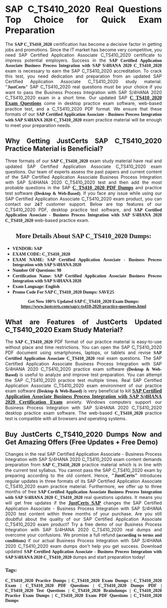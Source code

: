<h1 style="text-align: justify;"><strong>SAP C_TS410_2020 Real Questions Top Choice for Quick Exam Preparation</strong></h1>

<p style="text-align: justify;">The <span style="font-family:Georgia,serif;"><strong>SAP C_TS410_2020</strong></span> certification has become a decisive factor in getting jobs and promotions. Since the IT market has become very competitive, you need SAP Certified Application Associate C_TS410_2020 certificate to impress potential employers. Success in the <span style="font-family:Georgia,serif;"><strong>SAP Certified Application Associate Business Process Integration with SAP S/4HANA 2020 C_TS410_2020</strong></span> exam is necessary to earn the SAP C_TS410_2020 accreditation. To crack this test, you need dedication and preparation from an updated SAP Certified Application Associate C_TS410_2020 study material. <span style="font-size:14px;"><span style="font-family:Georgia,serif;"><strong>"JustCerts"</strong></span></span> SAP C_TS410_2020 real questions must be your choice if you want to pass the Business Process Integration with SAP S/4HANA 2020 C_TS410_2020 exam in a short time. Our updated SAP <a href="https://www.justcerts.com/sap/c-ts410-2020-practice-questions.html"><span style="font-size:16px;"><span style="font-family:Georgia,serif;"><strong>C_TS410_2020 Exam Questions</strong></span></span></a> come in desktop practice exam software, web-based practice test, and a C_TS410_2020 PDF format. We ensure that these formats of our <span style="font-family:Georgia,serif;"><strong>SAP Certified Application Associate - Business Process Integration with SAP S/4HANA 2020 C_TS410_2020</strong></span> exam practice material will be enough to meet your preparation needs.</p>

<h2 style="text-align: justify;"><strong>Why Getting JustCerts SAP C_TS410_2020 Practice Material is Beneficial?</strong></h2>

<p style="text-align: justify;">Three formats of our <span style="font-family:Georgia,serif;"><strong>SAP C_TS410_2020</strong></span> exam study material have real and updated SAP Certified Application Associate C_TS410_2020 exam questions. Our team of experts assess the past papers and current content of the SAP Certified Application Associate Business Process Integration with SAP S/4HANA 2020 C_TS410_2020 test and then add the most probable questions in the SAP <a href="https://www.justcerts.com/sap/c-ts410-2020-practice-questions.html"><span style="font-size:16px;"><span style="font-family:Georgia,serif;"><strong>C_TS410_2020 PDF Dumps</strong></span></span></a> and practice test software <span style="font-family:Georgia,serif;"><strong>(Desktop & Web-Based)</strong></span>. If you face any issue while using our SAP Certified Application Associate C_TS410_2020 exam product, you can contact our <span style="font-family:Georgia,serif;"><strong>24/7</strong></span> customer support. Below are top features of our C_TS410_2020 PDF, desktop practice test software, and <span style="font-family:Georgia,serif;"><strong>SAP Certified Application Associate - Business Process Integration with SAP S/4HANA 2020 C_TS410_2020</strong></span> web-based practice exam.</p>

<h2 style="text-align: center;"><strong><span style="font-family:Georgia,serif;">More Details About SAP C_TS410_2020 Dumps:</span></strong></h2>

<ul>
	<li style="text-align: justify;"><span style="font-size:14px;"><span style="font-family:Georgia,serif;"><strong>VENDOR: SAP</strong></span></span></li>
	<li style="text-align: justify;"><span style="font-size:14px;"><span style="font-family:Georgia,serif;"><strong>EXAM CODE: C_TS410_2020</strong></span></span></li>
	<li style="text-align: justify;"><span style="font-size:14px;"><span style="font-family:Georgia,serif;"><strong>EXAM NAME: SAP Certified Application Associate - Business Process Integration with SAP S/4HANA 2020</strong></span></span></li>
	<li style="text-align: justify;"><span style="font-size:14px;"><span style="font-family:Georgia,serif;"><strong>Number OF Questions: 98</strong></span></span></li>
	<li style="text-align: justify;"><span style="font-size:14px;"><span style="font-family:Georgia,serif;"><strong>Certification Name: SAP Certified Application Associate Business Process Integration with SAP S/4HANA 2020</strong></span></span></li>
	<li style="text-align: justify;"><span style="font-size:14px;"><span style="font-family:Georgia,serif;"><strong>Exam Language: English</strong></span></span></li>
	<li style="text-align: justify;"><span style="font-size:14px;"><span style="font-family:Georgia,serif;"><strong>Promo Code For SAP C_TS410_2020 Dumps: SAVE25</strong></span></span></li>
</ul>

<p style="text-align: center;"><strong><span style="font-family:Georgia,serif;"><span style="font-size:14px;">Get Now 100% Updated SAP C_TS410_2020 Exam Dumps:</span> <a href="https://www.justcerts.com/sap/c-ts410-2020-practice-questions.html">https://www.justcerts.com/sap/c-ts410-2020-practice-questions.html</a></span></strong></p>

<h2 style="text-align: justify;"><strong>What are Features of JustCerts Updated C_TS410_2020 Exam Study Material?</strong></h2>

<p style="text-align: justify;">The <span style="font-family:Georgia,serif;"><strong>SAP C_TS410_2020</strong></span> PDF format of our practice material is easy-to-use without place and time restrictions. You can open the SAP C_TS410_2020 PDF document using smartphones, laptops, or tablets and revise <span style="font-family:Georgia,serif;"><strong>SAP Certified Application Associate C_TS410_2020</strong></span> real exam questions. The SAP Certified Application Associate Business Process Integration with SAP S/4HANA 2020 C_TS410_2020 practice exam software <span style="font-family:Georgia,serif;"><strong>(Desktop & Web-Based)</strong></span> is useful to analyze and improve test preparation. You can attempt the SAP C_TS410_2020 practice test multiple times. Real SAP Certified Application Associate C_TS410_2020 exam environment of our practice exam software <span style="font-family:Georgia,serif;"><strong>(Desktop & Web-Based)</strong></span> is very beneficial to kill <a href="https://www.justcerts.com/sap/sap-certified-application-associate-certification-exams.html"><span style="font-size:16px;"><span style="font-family:Georgia,serif;"><strong>SAP Certified Application Associate Business Process Integration with SAP S/4HANA 2020 Certification Exam</strong></span></span></a> anxiety. Windows computers support our Business Process Integration with SAP S/4HANA 2020 C_TS410_2020 desktop practice exam software. The web-based <span style="font-family:Georgia,serif;"><strong>C_TS410_2020 </strong></span> practice test is compatible with all browsers and operating systems.</p>

<h2 style="text-align: justify;"><strong>Buy JustCerts C_TS410_2020 Dumps Now and Get Amazing Offers (Free Updates + Free Demo)</strong></h2>

<p style="text-align: justify;">Changes in the real SAP Certified Application Associate - Business Process Integration with SAP S/4HANA 2020 C_TS410_2020 exam content demands preparation from <span style="font-family:Georgia,serif;"><strong>SAP C_TS410_2020</strong></span> practice material which is in line with the current test syllabus. You cannot pass the SAP C_TS410_2020 exam by preparing according to the old content. Hence, <span style="font-size:16px;"><span style="font-family:Georgia,serif;"><strong>"JustCerts"</strong></span></span> introduces regular updates in three formats of its SAP Certified Application Associate C_TS410_2020 exam practice material. Furthermore, we offer up to three months of free <span style="font-family:Georgia,serif;"><strong>SAP Certified Application Associate Business Process Integration with SAP S/4HANA 2020 C_TS410_2020 </strong></span>real questions updates. It means you will get free updates if the <a href="https://www.justcerts.com/sap-certification-exams.html"><span style="font-size:16px;"><span style="font-family:Georgia,serif;"><strong>JustCerts SAP</strong></span></span></a> changes the SAP Certified Application Associate - Business Process Integration with SAP S/4HANA 2020 test content within three months of your purchase. Are you still doubtful about the quality of our SAP Certified Application Associate C_TS410_2020 exam product? Try a free demo of our Business Process Integration with SAP S/4HANA 2020 C_TS410_2020 real dumps and overcome your confusions. We promise a full refund <span style="font-family:Georgia,serif;"><strong>(according to terms and conditions)</strong></span> if our actual Business Process Integration with SAP S/4HANA 2020 C_TS410_2020 exam dumps don't help you get success. Download updated <span style="font-family:Georgia,serif;"><strong>SAP Certified Application Associate - Business Process Integration with SAP S/4HANA 2020 C_TS410_2020</strong></span> dumps and start preparation today!</p>

<h3 style="text-align: justify;"><span style="font-family:Georgia,serif;"><strong>Tags:</strong></span></h3>

<p style="text-align: justify;"><span style="font-family:Georgia,serif;"><strong>C_TS410_2020 Practice Dumps | C_TS410_2020 Exam Dumps | C_TS410_2020 Exam | C_TS410_2020 PDF Questions | C_TS410_2020 Dumps PDF | C_TS410_2020 Test Questions | C_TS410_2020 Braindumps | C_TS410_2020 Practice Exam Dumps | C_TS410_2020 Exam PDF Questions | C_TS410_2020 Dumps</strong></span></p>
